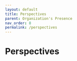 ```yaml
---
layout: default
title: Perspectives
parent: Organization's Presence
nav_order: 8
permalink: /perspectives
---
```


# Perspectives
